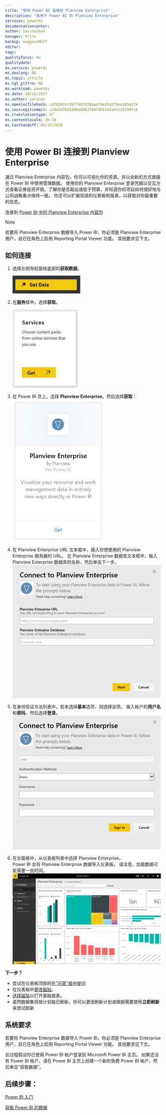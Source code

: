 ```yaml
---
title: "使用 Power BI 连接到 Planview Enterprise"
description: "适用于 Power BI 的 Planview Enterprise"
services: powerbi
documentationcenter: 
author: SarinaJoan
manager: kfile
backup: maggiesMSFT
editor: 
tags: 
qualityfocus: no
qualitydate: 
ms.service: powerbi
ms.devlang: NA
ms.topic: article
ms.tgt_pltfrm: NA
ms.workload: powerbi
ms.date: 10/16/2017
ms.author: sarinas
ms.openlocfilehash: cd7026fe72bff40fd28aadf4ed3d2f9ee2b5d2fe
ms.sourcegitcommit: c24e5d7bd1806e0d637e974b5143ab5125298fc6
ms.translationtype: HT
ms.contentlocale: zh-CN
ms.lasthandoff: 02/19/2018
---
```

# <a name="connect-to-planview-enterprise-with-power-bi"></a>使用 Power BI 连接到 Planview Enterprise
通过 Planview Enterprise 内容包，你可以可视化你的资源，并以全新的方式直接在 Power BI 中使用管理数据。 使用你的 Planview Enterprise 登录凭据以交互方式查看证券投资开销，了解你是否超出或低于预算，并知道你的项目如何很好地与公司战略重点保持一致。 你还可以扩展现成的仪表板和报表，以获取对你最重要的信息。

连接到 [Power BI 中的 Planview Enterprise 内容包](https://app.powerbi.com/getdata/services/planview-enterprise)

>[!NOTE]
>若要将 Planview Enterprise 数据导入 Power BI，你必须是 Planview Enterprise 用户，且已在角色上启用 Reporting Portal Viewer 功能。 其他要求见下文。

## <a name="how-to-connect"></a>如何连接
1. 选择左侧导航窗格底部的**获取数据**。
   
    ![](media/service-connect-to-planview/get.png)
2. 在**服务**框中，选择**获取**。
   
    ![](media/service-connect-to-planview/services.png)
3. 在 Power BI 页上，选择 **Planview Enterprise**，然后选择**获取**：  
    ![](media/service-connect-to-planview/planview.png)
4. 在 Planview Enterprise URL 文本框中，输入你想使用的 Planview Enterprise 服务器的 URL。 在 Planview Enterprise 数据库文本框中，输入 Planview Enterprise 数据库的名称，然后单击下一步。  
    ![](media/service-connect-to-planview/params.png)
5. 在身份验证方法列表中，若未选择**基本**选项，则选择该项。 输入帐户的**用户名**和**密码**，然后选择**登录**。  
   ![](media/service-connect-to-planview/creds.png)
6. 在左窗格中，从仪表板列表中选择 Planview Enterprise。  
     Power BI 会将 Planview Enterprise 数据导入仪表板。 请注意，加载数据可能需要一些时间。  
    ![](media/service-connect-to-planview/dashboard.png)

**下一步？**

* 尝试在仪表板顶部的[在“问答”框中提问](power-bi-q-and-a.md)
* 在仪表板中[更改磁贴](service-dashboard-edit-tile.md)。
* [选择磁贴](service-dashboard-tiles.md)以打开基础报表。
* 虽然数据集将按计划每日刷新，你可以更改刷新计划或根据需要使用**立即刷新**来尝试刷新

## <a name="system-requirements"></a>系统要求
若要将 Planview Enterprise 数据导入 Power BI，你必须是 Planview Enterprise 用户，且已在角色上启用 Reporting Portal Viewer 功能。 其他要求见下文。

此过程假设你已使用 Power BI 帐户登录到 Microsoft Power BI 主页。 如果还没有 Power BI 帐户，请在 Power BI 主页上创建一个新的免费 Power BI 帐户，然后单击“获取数据”。

## <a name="next-steps"></a>后续步骤：

[Power BI 入门](service-get-started.md)

[获取 Power BI 的数据](service-get-data.md)
